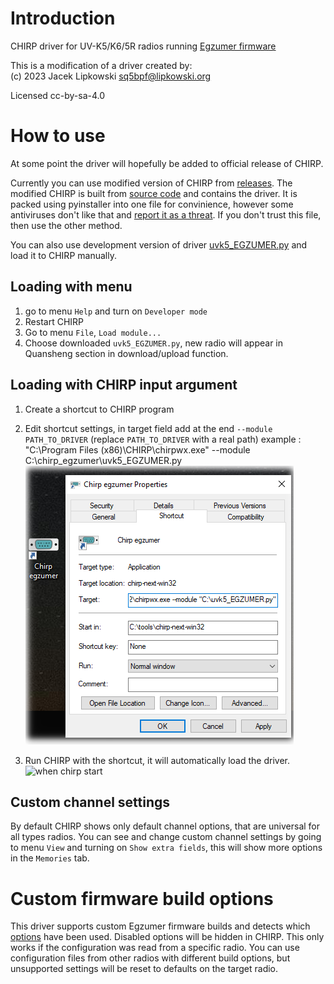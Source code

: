 # Introduction

CHIRP driver for UV-K5/K6/5R radios running [Egzumer firmware](https://github.com/egzumer/uv-k5-firmware-custom)

This is a modification of a driver created by:<br>
(c) 2023 Jacek Lipkowski <sq5bpf@lipkowski.org>

Licensed cc-by-sa-4.0

# How to use

At some point the driver will hopefully be added to official release of CHIRP.

Currently you can use modified version of CHIRP from [releases](https://github.com/egzumer/uvk5-chirp-driver/releases). The modified CHIRP is built from [source code](https://github.com/egzumer/chirp/tree/egzumer) and contains the driver. It is packed using pyinstaller into one file for convinience, however some antiviruses don't like that and [report it as a threat](https://stackoverflow.com/questions/43777106/program-made-with-pyinstaller-now-seen-as-a-trojan-horse-by-avg). If you don't trust this file, then use the other method.

You can also use development version of driver [uvk5_EGZUMER.py](uvk5_EGZUMER.py?raw=1) and load it to CHIRP manually.

## Loading with menu
1. go to menu `Help` and turn on `Developer mode`
1. Restart CHIRP
1. Go to menu `File`, `Load module...`
1. Choose downloaded `uvk5_EGZUMER.py`, new radio will appear in Quansheng section in download/upload function.

## Loading with CHIRP input argument
1. Create a shortcut to CHIRP program
1. Edit shortcut settings, in target field add at the end `--module PATH_TO_DRIVER` (replace `PATH_TO_DRIVER` with a real path) example : "C:\Program Files (x86)\CHIRP\chirpwx.exe" --module C:\chirp_egzumer\uvk5_EGZUMER.py![add to start shorcut](resources/short.png)

1. Run CHIRP with the shortcut, it will automatically load the driver.
![when chirp start](https://github.com/egzumer/uvk5-chirp-driver/assets/56229329/5fa94f0f-a540-4bc0-bd27-633a04e67b41)

## Custom channel settings

By default CHIRP shows only default channel options, that are universal for all types radios. You can see and change custom channel settings by going to menu `View` and turning on `Show extra fields`, this will show more options in the `Memories` tab.

# Custom firmware build options

This driver supports custom Egzumer firmware builds and detects which [options](https://github.com/egzumer/uv-k5-firmware-custom?tab=readme-ov-file#user-customization) have been used.
Disabled options will be hidden in CHIRP. This only works if the configuration was read from a specific radio. You can use configuration files from other radios with different build options, but unsupported settings will be reset to defaults on the target radio.
